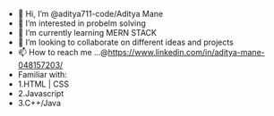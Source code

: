 - 👋 Hi, I’m @aditya711-code/Aditya Mane
- 👀 I’m interested in probelm solving
- 🌱 I’m currently learning MERN STACK
- 💞️ I’m looking to collaborate on different ideas and projects 
- 📫 How to reach me ...@https://www.linkedin.com/in/aditya-mane-048157203/
- Familiar with:
- 1.HTML | CSS
- 2.Javascript
- 3.C++/Java

<!---
aditya711-code/aditya711-code is a ✨ special ✨ repository because its `README.md` (this file) appears on your GitHub profile.
You can click the Preview link to take a look at your changes.
--->
